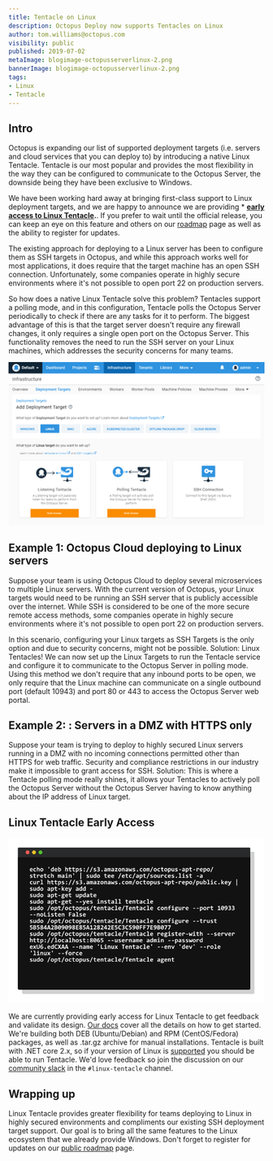```yaml
---
title: Tentacle on Linux
description: Octopus Deploy now supports Tentacles on Linux
author: tom.williams@octopus.com
visibility: public
published: 2019-07-02
metaImage: blogimage-octopusserverlinux-2.png
bannerImage: blogimage-octopusserverlinux-2.png
tags: 
- Linux 
- Tentacle
---
```


## Intro

Octopus is expanding our list of supported deployment targets (i.e. servers and cloud services that you can deploy to) by introducing a native Linux Tentacle. Tentacle is our most popular and provides the most flexibility in the way they can be configured to communicate to the Octopus Server, the downside being they have been exclusive to Windows.

We have been working hard away at bringing first-class support to Linux deployment targets, and we are happy to announce we are providing * **[early access to Linux Tentacle](/blog/2019-07/tentacle-on-linux/index.md#linux-tentacle-early-access).**. If you prefer to wait until the official release, you can keep an eye on this feature and others on our [roadmap](https://octopus.com/company/roadmap) page as well as the ability to register for updates.

The existing approach for deploying to a Linux server has been to configure them as SSH targets in Octopus, and while this approach works well for most applications, it does require that the target machine has an open SSH connection. Unfortunately, some companies operate in highly secure environments where it's not possible to open port 22 on production servers.

So how does a native Linux Tentacle solve this problem? Tentacles support a polling mode, and in this configuration, Tentacle polls the Octopus Server periodically to check if there are any tasks for it to perform. The biggest advantage of this is that the target server doesn't require any firewall changes, it only requires a single open port on the Octopus Server. This functionality removes the need to run the SSH server on your Linux machines, which addresses the security concerns for many teams.

![Linux deployment targets page](linux-tentacle-early-access.png)

## Example 1: Octopus Cloud deploying to Linux servers

Suppose your team is using Octopus Cloud to deploy several microservices to multiple Linux servers. With the current version of Octopus, your Linux targets would need to be running an SSH server that is publicly accessible over the internet. While SSH is considered to be one of the more secure remote access methods, some companies operate in highly secure environments where it's not possible to open port 22 on production servers.

In this scenario, configuring your Linux targets as SSH Targets is the only option and due to security concerns, might not be possible.
Solution: Linux Tentacles! We can now set up the Linux Targets to run the Tentacle service and configure it to communicate to the Octopus Server in polling mode. Using this method we don't require that any inbound ports to be open, we only require that the Linux machine can communicate on a single outbound port (default 10943) and port 80 or 443 to access the Octopus Server web portal.

## Example 2: : Servers in a DMZ with HTTPS only

Suppose your team is trying to deploy to highly secured Linux servers running in a DMZ with no incoming connections permitted other than HTTPS for web traffic. Security and compliance restrictions in our industry make it impossible to grant access for SSH.
Solution: This is where a Tentacle polling mode really shines, it allows your Tentacles to actively poll the Octopus Server without the Octopus Server having to know anything about the IP address of Linux target.

## Linux Tentacle Early Access

![Octopus Linux Illustration](linux-tentacle.png)

We are currently providing early access for Linux Tentacle to get feedback and validate its design. [Our docs](https://octopus.com/docs/infrastructure/deployment-targets/linux/tentacle) cover all the details on how to get started. 
We're building both DEB (Ubuntu/Debian) and RPM (CentOS/Fedora) packages, as well as .tar.gz archive for manual installations. Tentacle is built with .NET core 2.x, so if your version of Linux is [supported](https://docs.microsoft.com/en-us/dotnet/core/linux-prerequisites?tabs=netcore2x) you should be able to run Tentacle.
We'd love feedback so join the discussion on our [community slack](https://octopus.com/slack) in the `#linux-tentacle` channel.

## Wrapping up

Linux Tentacle provides greater flexibility for teams deploying to Linux in highly secured environments and compliments our existing SSH deployment target support. Our goal is to bring all the same features to the Linux ecosystem that we already provide Windows.
Don't forget to register for updates on our [public roadmap](https://octopus.com/company/roadmap) page.

